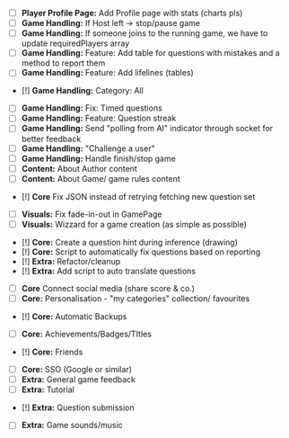 - [ ] **Player Profile Page:** Add Profile page with stats (charts pls)
- [ ] **Game Handling:** If Host left -> stop/pause game
- [ ] **Game Handling:** If someone joins to the running game, we have to update requiredPlayers array
- [ ] **Game Handling:** Feature: Add table for questions with mistakes and a method to report them
- [ ] **Game Handling:** Feature: Add lifelines (tables)
- [!] **Game Handling:** Category: All
- [ ] **Game Handling:** Fix: Timed questions
- [ ] **Game Handling:** Feature: Question streak
- [ ] **Game Handling:** Send "polling from AI" indicator through socket for better feedback
- [ ] **Game Handling:** "Challenge a user"
- [ ] **Game Handling:** Handle finish/stop game
- [ ] **Content:** About Author content
- [ ] **Content:** About Game/ game rules content
- [!] **Core** Fix JSON instead of retrying fetching new question set
- [ ] **Visuals:** Fix fade-in-out in GamePage
- [ ] **Visuals:** Wizzard for a game creation (as simple as possible)
- [!] **Core:** Create a question hint during inference (drawing)
- [!] **Core:** Script to automatically fix questions based on reporting
- [!] **Extra:** Refactor/cleanup
- [!] **Extra:** Add script to auto translate questions
- [ ] **Core** Connect social media (share score & co.)
- [ ] **Core:** Personalisation - "my categories" collection/ favourites
- [!] **Core:** Automatic Backups
- [ ] **Core:** Achievements/Badges/TItles
- [!] **Core:** Friends
- [ ] **Core:** SSO (Google or similar)
- [ ] **Extra:** General game feedback
- [ ] **Extra:** Tutorial
- [!] **Extra:** Question submission
- [ ] **Extra:** Game sounds/music

